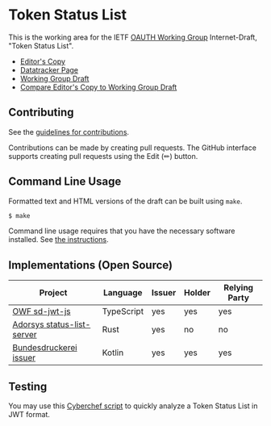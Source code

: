 # Token Status List

This is the working area for the IETF [OAUTH Working Group](https://datatracker.ietf.org/group/oauth/documents/) Internet-Draft, "Token Status List".

* [Editor's Copy](https://oauth-wg.github.io/draft-ietf-oauth-status-list/#go.draft-ietf-oauth-status-list.html)
* [Datatracker Page](https://datatracker.ietf.org/doc/draft-ietf-oauth-status-list)
* [Working Group Draft](https://datatracker.ietf.org/doc/html/draft-ietf-oauth-status-list)
* [Compare Editor's Copy to Working Group Draft](https://oauth-wg.github.io/draft-ietf-oauth-status-list/#go.draft-ietf-oauth-status-list.diff)


## Contributing

See the
[guidelines for contributions](https://github.com/oauth-wg/draft-ietf-oauth-status-list/blob/main/CONTRIBUTING.md).

Contributions can be made by creating pull requests.
The GitHub interface supports creating pull requests using the Edit (✏) button.


## Command Line Usage

Formatted text and HTML versions of the draft can be built using `make`.

```sh
$ make
```

Command line usage requires that you have the necessary software installed.  See
[the instructions](https://github.com/martinthomson/i-d-template/blob/main/doc/SETUP.md).

## Implementations (Open Source)

| Project                                                                                                           | Language   | Issuer | Holder | Relying Party |
|---|---|---|---|---|
| [OWF sd-jwt-js](https://github.com/openwallet-foundation/sd-jwt-js)                                               | TypeScript | yes    | yes    | yes           |
| [Adorsys status-list-server](https://github.com/adorsys/status-list-server)                                       | Rust       | yes    | no     | no            |
| [Bundesdruckerei issuer](https://github.com/Bundesdruckerei-GmbH/pid-issuer/tree/main/status-list-service-0.1.11) | Kotlin     | yes    | yes    | yes           |

## Testing

You may use this [Cyberchef script](https://gchq.github.io/CyberChef/#recipe=JWT_Decode()JPath_expression('status_list.lst','%5C%5Cn')From_Base64('A-Za-z0-9-_',true,false)Zlib_Inflate(0,0,'Adaptive',false,false)To_Binary('Line%20feed',8)Add_line_numbers()) to quickly analyze a Token Status List in JWT format.
